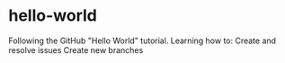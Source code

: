 hello-world
===========

Following the GitHub "Hello World" tutorial.
Learning how to:
  Create and resolve issues
  Create new branches
